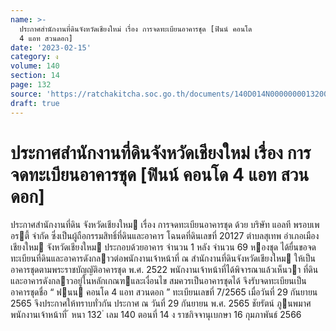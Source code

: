 ```yaml
---
name: >-
  ประกาศสำนักงานที่ดินจังหวัดเชียงใหม่ เรื่อง การจดทะเบียนอาคารชุด [ฟินน์ คอนโด
  4 แอท สวนดอก]
date: '2023-02-15'
category: ง
volume: 140
section: 14
page: 132
source: 'https://ratchakitcha.soc.go.th/documents/140D014N0000000013200.pdf'
draft: true
---
```


# ประกาศสำนักงานที่ดินจังหวัดเชียงใหม่ เรื่อง การจดทะเบียนอาคารชุด [ฟินน์ คอนโด 4 แอท สวนดอก]

ประกาศสํานักงานที่ดิน จังหวัดเชียงใหม เรื่อง การจดทะเบียนอาคารชุด ด้วย บริษัท แอลที พรอบเพอรตี้ จํากัด ซึ่งเป็นผู้ถือกรรมสิทธิ์ที่ดินและอาคาร โฉนดที่ดินเลขที่ 20127 ตําบลสุเทพ อําเภอเมืองเชียงใหม จังหวัดเชียงใหม ประกอบด้วยอาคาร จํานวน 1 หลัง จํานวน 69 หองชุด ได้ยื่นขอจดทะเบียนที่ดินและอาคารดังกลาวต่อพนักงานเจ้าหน้าที่ ณ สํานักงานที่ดินจังหวัดเชียงใหม ให้เป็นอาคารชุดตามพระราชบัญญัติอาคารชุด พ.ศ. 2522 พนักงานเจ้าหน้าที่ได้พิจารณาแล้วเห็นวา ที่ดินและอาคารดังกลาวอยู่ในหลักเกณฑและเงื่อนไข สมควรเป็นอาคารชุดได้ จึงรับจดทะเบียนเป็นอาคารชุดชื่อ “ ฟนน คอนโด 4 แอท สวนดอก ” ทะเบียนเลขที่ 7/2565 เมื่อวันที่ 29 กันยายน 2565 จึงประกาศให้ทราบทั่วกัน ประกาศ ณ วันที่ 29 กันยายน พ.ศ. 2565 ชัยรัตน์ ภูนพมาศ พนักงานเจ้าหน้าที่ ้ หนา 132 ่ เลม 140 ตอนที่ 14 ง ราชกิจจานุเบกษา 16 กุมภาพันธ์ 2566
